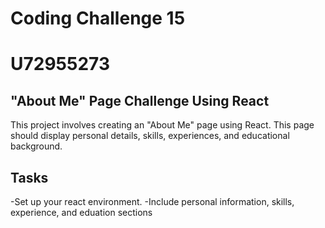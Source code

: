 # Coding Challenge 15

# U72955273

## "About Me" Page Challenge Using React
This project involves creating an "About Me" page using React. This page should display personal details, skills, experiences, and educational background.

## Tasks
-Set up your react environment.
-Include personal information, skills, experience, and eduation sections


 
